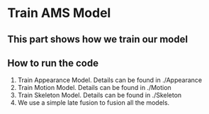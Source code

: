 # Train AMS Model
This part shows how we train our model
-----
## How to run the code
1. Train Appearance Model. Details can be found in ./Appearance
2. Train Motion Model. Details can be found in ./Motion
3. Train Skeleton Model. Details can be found in ./Skeleton
4. We use a simple late fusion to fusion all the models. 
